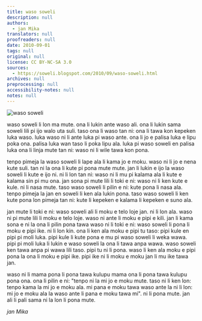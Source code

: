 ```yaml
---
title: waso soweli
description: null
authors:
  - jan Mika
translators: null
proofreaders: null
date: 2010-09-01
tags: null
original: null
license: CC BY-NC-SA 3.0
sources:
  - https://soweli.blogspot.com/2010/09/waso-soweli.html
archives: null
preprocessing: null
accessibility-notes: null
notes: null
---
```


<!-- Derived from "Big-eared-townsend-fledermaus.jpg" (https://commons.wikimedia.org/wiki/File:Big-eared-townsend-fledermaus.jpg). PD. -->
![waso soweli](https://blogger.googleusercontent.com/img/b/R29vZ2xl/AVvXsEhYBUVSfYHJpqkEn5hLRFubNhOsgUSKH0NN0Oq6FDYJpD5ROYkcOPXWSx8RLC1A_hcGGIVBILdIMXhDlrmkD613yI5YoOWNleZ9yWfXx2-acnr_YuoBzxPhBeC-vboid-u4HCPQuxTgqfc/s320/waso-soweli.jpg)

waso soweli li lon ma mute. ona li lukin ante waso ali. ona li lukin sama soweli lili pi ijo walo uta suli. taso ona li waso tan ni: ona li tawa kon kepeken luka waso. luka waso ni li ante luka pi waso ante. ona li jo e palisa luka e lipu poka ona. palisa luka wan taso li poka lipu ala. luka pi waso soweli en palisa luka ona li linja mute tan ni: waso ni li wile tawa kon pona.

tenpo pimeja la waso soweli li lape ala li kama jo e moku. waso ni li jo e nena kute suli. tan ni la ona li kute pi pona mute mute. jan li lukin e ijo la waso soweli li kute e ijo ni. ni li lon tan ni: waso ni li mu pi kalama ala li kute e kalama sin pi mu ona. jan sona pi mute lili li toki e ni: waso ni li ken kute e kule. ni li nasa mute. taso waso soweli li pilin e ni: kute pona li nasa ala. tenpo pimeja la jan en soweli li ken ala lukin pona. taso waso soweli li ken kute pona lon pimeja tan ni: kute li kepeken e kalama li kepeken e suno ala.

jan mute li toki e ni: waso soweli ali li moku e telo loje jan. ni li lon ala. waso ni pi mute lili li moku e telo loje. waso ni ante li moku e pipi e kili. jan li kama sona e ni la ona li pilin pona tawa waso ni li toki e ni: waso soweli li pona li moku e pipi ike. ni li lon kin. ona li ken ala moku e pipi tu taso: pipi kule en pipi pi moli luka. pipi kule li kute pona e mu pi waso soweli li weka wawa. pipi pi moli luka li lukin e waso soweli la ona li tawa anpa wawa. waso soweli ken tawa anpa pi wawa lili taso. pipi tu ni li pona. waso li ken ala moku e pipi pona la ona li moku e pipi ike. pipi ike ni li moku e moku jan li mu ike tawa jan.

waso ni li mama pona li pona tawa kulupu mama ona li pona tawa kulupu pona ona. ona li pilin e ni: "tenpo ni la mi jo e moku mute. taso ni li ken lon: tenpo kama la mi jo e moku ala. mi pana e moku tawa waso ante la ni li lon: mi jo e moku ala la waso ante li pana e moku tawa mi". ni li pona mute. jan ali li pali sama ni la lon li pona mute.

*jan Mika*

